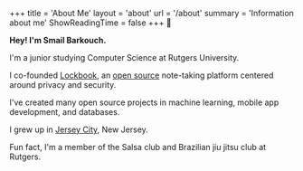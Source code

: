 +++
title = 'About Me'
layout = 'about'
url = '/about'
summary = 'Information about me'
ShowReadingTime = false
+++
👋

**Hey! I'm Smail Barkouch.**

I'm a junior studying Computer Science at Rutgers University.

I co-founded [Lockbook](https://lockbook.net), an [open source](https://github.com/lockbook/lockbook) note-taking platform centered around privacy and security.

I've created many open source projects in machine learning, mobile app development, and databases.

I grew up in [Jersey City](https://www.jerseycitynj.gov/), New Jersey. 

Fun fact, I'm a member of the Salsa club and Brazilian jiu jitsu club at Rutgers.
